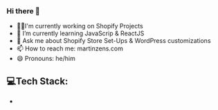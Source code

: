 ### Hi there 👋
<ul>
  <li>👨‍💻I'm currently working on Shopify Projects</li>
  <li>🌱 I’m currently learning JavaScrip & ReactJS</li>
  <li>💬 Ask me about Shopify Store Set-Ups & WordPress customizations</li>
  <li>📫 How to reach me: martinzens.com</li>
  <li>😄 Pronouns: he/him</li>
</ul>

<h2>💻Tech Stack:</h2>
<ul>
  <li><img src:"https://camo.githubusercontent.com/6f6bb7d3854c737e7548f212bdd17ccbea61c6ed644bd8da58c07c0d7d3c7602/68747470733a2f2f696d672e736869656c64732e696f2f62616467652f2d48544d4c2d3333333333333f7374796c653d666c6174266c6f676f3d48544d4c35"></li>
</ul>
 




<!--
**MartinRobertZens/MartinRobertZens** is a ✨ _special_ ✨ repository because its `README.md` (this file) appears on your GitHub profile.

Here are some ideas to get you started:

- 🔭 I’m currently working on ...
- 🌱 I’m currently learning ...
- 👯 I’m looking to collaborate on ...
- 🤔 I’m looking for help with ...
- 💬 Ask me about ...
- 📫 How to reach me: ...
- 😄 Pronouns: ...
- ⚡ Fun fact: ...
-->
